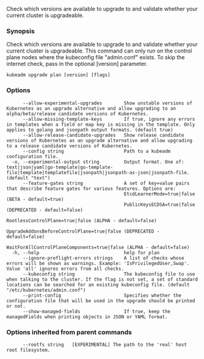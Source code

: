 
Check which versions are available to upgrade to and validate whether your current cluster is upgradeable.

### Synopsis

Check which versions are available to upgrade to and validate whether your current cluster is upgradeable. This command can only run on the control plane nodes where the kubeconfig file "admin.conf" exists. To skip the internet check, pass in the optional [version] parameter.

```
kubeadm upgrade plan [version] [flags]
```

### Options

```
      --allow-experimental-upgrades        Show unstable versions of Kubernetes as an upgrade alternative and allow upgrading to an alpha/beta/release candidate versions of Kubernetes.
      --allow-missing-template-keys        If true, ignore any errors in templates when a field or map key is missing in the template. Only applies to golang and jsonpath output formats. (default true)
      --allow-release-candidate-upgrades   Show release candidate versions of Kubernetes as an upgrade alternative and allow upgrading to a release candidate versions of Kubernetes.
      --config string                      Path to a kubeadm configuration file.
  -o, --experimental-output string         Output format. One of: text|json|yaml|go-template|go-template-file|template|templatefile|jsonpath|jsonpath-as-json|jsonpath-file. (default "text")
      --feature-gates string               A set of key=value pairs that describe feature gates for various features. Options are:
                                           EtcdLearnerMode=true|false (BETA - default=true)
                                           PublicKeysECDSA=true|false (DEPRECATED - default=false)
                                           RootlessControlPlane=true|false (ALPHA - default=false)
                                           UpgradeAddonsBeforeControlPlane=true|false (DEPRECATED - default=false)
                                           WaitForAllControlPlaneComponents=true|false (ALPHA - default=false)
  -h, --help                               help for plan
      --ignore-preflight-errors strings    A list of checks whose errors will be shown as warnings. Example: 'IsPrivilegedUser,Swap'. Value 'all' ignores errors from all checks.
      --kubeconfig string                  The kubeconfig file to use when talking to the cluster. If the flag is not set, a set of standard locations can be searched for an existing kubeconfig file. (default "/etc/kubernetes/admin.conf")
      --print-config                       Specifies whether the configuration file that will be used in the upgrade should be printed or not.
      --show-managed-fields                If true, keep the managedFields when printing objects in JSON or YAML format.
```

### Options inherited from parent commands

```
      --rootfs string   [EXPERIMENTAL] The path to the 'real' host root filesystem.
```
